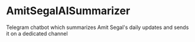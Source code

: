 # AmitSegalAISummarizer
Telegram chatbot which summarizes Amit Segal's daily updates and sends it on a dedicated channel
